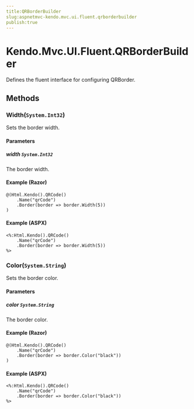 ```yaml
---
title:QRBorderBuilder
slug:aspnetmvc-kendo.mvc.ui.fluent.qrborderbuilder
publish:true
---
```


# Kendo.Mvc.UI.Fluent.QRBorderBuilder
Defines the fluent interface for configuring QRBorder.



## Methods

### Width(`System.Int32`)
Sets the border width.


#### Parameters

##### width `System.Int32`
The border width.




#### Example (Razor)
    @(Html.Kendo().QRCode()
        .Name("qrCode")
        .Border(border => border.Width(5))
    )

#### Example (ASPX)
    <%:Html.Kendo().QRCode()
        .Name("qrCode")
        .Border(border => border.Width(5))
    %>


### Color(`System.String`)
Sets the border color.


#### Parameters

##### color `System.String`
The border color.




#### Example (Razor)
    @(Html.Kendo().QRCode()
        .Name("qrCode")
        .Border(border => border.Color("black"))
    )

#### Example (ASPX)
    <%:Html.Kendo().QRCode()
        .Name("qrCode")
        .Border(border => border.Color("black"))
    %>



